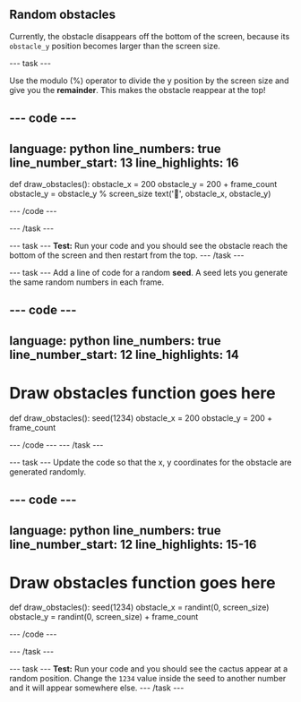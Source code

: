 ## Random obstacles


Currently, the obstacle disappears off the bottom of the screen, because its `obstacle_y` position becomes larger than the screen size.

--- task ---

Use the modulo (%) operator to divide the y position by the screen size and give you the **remainder**. This makes the obstacle reappear at the top!

--- code ---
---
language: python
line_numbers: true
line_number_start: 13
line_highlights: 16
---
 
def draw_obstacles():
    obstacle_x = 200
    obstacle_y = 200 + frame_count
    obstacle_y = obstacle_y % screen_size
    text('🌵', obstacle_x, obstacle_y) 
  
--- /code ---

--- /task ---

--- task ---
**Test:** Run your code and you should see the obstacle reach the bottom of the screen and then restart from the top.
--- /task ---

--- task ---
Add a line of code for a random **seed**. A seed lets you generate the same random numbers in each frame.

--- code ---
---
language: python
line_numbers: true
line_number_start: 12
line_highlights: 14
---
 
# Draw obstacles function goes here
def draw_obstacles():
    seed(1234)
    obstacle_x = 200
    obstacle_y = 200 + frame_count

--- /code ---
--- /task ---

--- task ---
Update the code so that the x, y coordinates for the obstacle are generated randomly.

--- code ---
---
language: python
line_numbers: true
line_number_start: 12
line_highlights: 15-16
---
 
# Draw obstacles function goes here
def draw_obstacles():
    seed(1234)
    obstacle_x = randint(0, screen_size)
    obstacle_y = randint(0, screen_size) + frame_count

--- /code ---

--- /task ---

--- task ---
**Test:** Run your code and you should see the cactus appear at a random position. Change the `1234` value inside the seed to another number and it will appear somewhere else. 
--- /task ---
